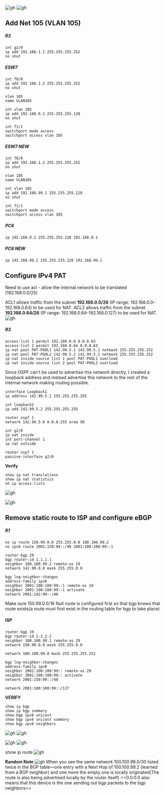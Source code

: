 ![gh](https://raw.githubusercontent.com/ndriannazriel04/Advanced-Network-Tech/main/obsidian/images1733065059000drn94b.png)
![gh](https://raw.githubusercontent.com/ndriannazriel04/Advanced-Network-Tech/main/obsidian/images1734947990000yi6oqi.png)

## Add Net 105 (VLAN 105)
##### R3 
```
int g2/0
ip add 192.168.1.1 255.255.255.252
no shut
```

##### ESW7
```
int f0/0
ip add 192.168.1.2 255.255.255.252
no shut

vlan 105
name VLAN105

int vlan 105
ip add 192.168.0.1 255.255.255.128
no shut

int f1/1
switchport mode access
switchport access vlan 105
```

##### ESW7 NEW
```
int f0/0
ip add 192.168.1.2 255.255.255.252
no shut

vlan 105
name VLAN105

int vlan 105
ip add 192.168.99.1 255.255.255.128
no shut

int f1/1
switchport mode access
switchport access vlan 105
```

##### PC6
```
ip 192.168.0.2 255.255.255.128 192.168.0.1
```

##### PC6 NEW
```
ip 192.168.99.2 255.255.255.128 192.168.99.1
```

## Configure IPv4 PAT 
Need to use acl - allow the internal network to be translated (192.168.0.0/25)


ACL1 allows traffic from the subnet **192.168.0.0/26** (IP range: 192.168.0.0–192.168.0.63) to be used for NAT.
ACL2 allows traffic from the subnet **192.168.0.64/26** (IP range: 192.168.0.64–192.168.0.127) to be used for NAT.
![gh](https://raw.githubusercontent.com/ndriannazriel04/Advanced-Network-Tech/main/obsidian/images1734847859000uytfk6.png)

##### R3
```
access-list 1 permit 192.168.0.0 0.0.0.63
access-list 2 permit 192.168.0.64 0.0.0.63
ip nat pool PAT-POOL1 142.99.5.1 142.99.5.1 netmask 255.255.255.252
ip nat pool PAT-POOL2 142.99.5.2 142.99.5.2 netmask 255.255.255.252
ip nat inside source list 1 pool PAT-POOL1 overload
ip nat inside source list 2 pool PAT-POOL2 overload
```

Since OSPF can't be used to advertise this network directly, I created a loopback address and instead advertise this network to the rest of the internal network making routing possible.

```
interface Loopback1
ip address 142.99.5.1 255.255.255.255

int loopback2
ip add 142.99.5.2 255.255.255.255

router ospf 1
network 142.99.5.0 0.0.0.255 area 50

int g2/0
ip nat inside
int port-channel 1
ip nat outside

router ospf 1
passive-interface g2/0
```

**Verify**
```
show ip nat translations
show ip nat statistics
sh ip access-lists
```
![gh](https://raw.githubusercontent.com/ndriannazriel04/Advanced-Network-Tech/main/obsidian/images173306718100009z3b3.png)

![gh](https://raw.githubusercontent.com/ndriannazriel04/Advanced-Network-Tech/main/obsidian/images1734947590000p9zmoo.png)

## Remove static route to ISP and configure eBGP

##### R1
```
no ip route 150.99.0.0 255.255.0.0 100.100.99.2
no ipv6 route 2001:150:99::/48 2001:100:100:99::1

router bgp 29
bgp router-id 1.1.1.1
neighbor 100.100.99.2 remote-as 19
network 142.99.0.0 mask 255.255.0.0
```

```
bgp log-neighbor-changes
address-family ipv6
neighbor 2001:100:100:99::1 remote-as 19
neighbor 2001:100:100:99::1 activate
network 2001:142:99::/48

```

Make sure 150.99.0.0/16 Null route is configured first so that bgp knows that route exists(a route must first exist in the routing table for bgp to take place)

##### ISP
```
router bgp 19
bgp router-id 2.2.2.2 
neighbor 100.100.99.1 remote-as 29
network 150.99.0.0 mask 255.255.0.0

network 100.100.99.0 mask 255.255.255.252
```

```
bgp log-neighbor-changes
address-family ipv6
neighbor 2001:100:100:99:: remote-as 29
neighbor 2001:100:100:99:: activate
network 2001:150:99::/48

network 2001:100:100:99::/127
```

**VERIFY**
```
show ip bgp 
show ip bgp summary
show bgp ipv6 unicast 
show bgp ipv6 unicast summary
show bgp ipv6 neighbors
```
![gh](https://raw.githubusercontent.com/ndriannazriel04/Advanced-Network-Tech/main/obsidian/images1734947723000j8wg9n.png)
![gh](https://raw.githubusercontent.com/ndriannazriel04/Advanced-Network-Tech/main/obsidian/images1734947750000qh07mv.png)

![gh](https://raw.githubusercontent.com/ndriannazriel04/Advanced-Network-Tech/main/obsidian/images1734947803000diit29.png)
![gh](https://raw.githubusercontent.com/ndriannazriel04/Advanced-Network-Tech/main/obsidian/images17349477760002y65pi.png)


show ip route
![gh](https://raw.githubusercontent.com/ndriannazriel04/Advanced-Network-Tech/main/obsidian/images1734947876000v4t1jj.png)




**Random Note**  ![gh](https://raw.githubusercontent.com/ndriannazriel04/Advanced-Network-Tech/main/obsidian/images17330663210008xlkbm.png)
When you see the same network 100.100.99.0/30 listed twice in the BGP table—one entry with a Next Hop of 100.100.99.2 (learned from a BGP neighbor) and one more the empty one is locally originated(The route is also being advertised locally by the router itself)
==0.0.0.0 also means that this device is the one sending out bgp packets to the bgp neighbors==

